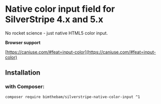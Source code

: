# Native color input field for SilverStripe 4.x and 5.x

No rocket science - just native HTML5 color input.

**Browser support**

[https://caniuse.com/#feat=input-color](https://caniuse.com/#feat=input-color)

## Installation

### with Composer:

```bash
composer require bimthebam/silverstripe-native-color-input ^1
``` 
